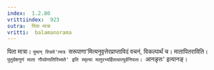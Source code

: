 ```yaml
---
index:  1.2.80
vrittiindex:  923
sutra:  पिता मात्रा
vritti:  balamanorama 
---
```


पिता मात्रा। `पुमान् स्त्रिये'त्यत्र `सरूपाणा'मित्यनुवृत्तेरप्राप्ताविदं वचनं, विकल्पार्थं च। मातापितराविति। `पुतुर्दशगुणं माता गौरवेणातिरिच्यते' इति स्मृत्या मातुरभ्यर्हितत्वात्पूर्वनिपातः। `आनङृतः' इत्यानङ्। 

